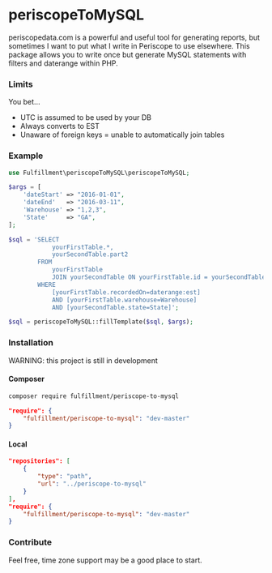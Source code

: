 # periscopeToMySQL

periscopedata.com is a powerful and useful tool for generating reports, but sometimes I want to put what I write in Periscope to use elsewhere. This package allows you to write once but generate MySQL statements with filters and daterange within PHP.

### Limits

You bet...

* UTC is assumed to be used by your DB
* Always converts to EST
* Unaware of foreign keys = unable to automatically join tables

### Example

```php
use Fulfillment\periscopeToMySQL\periscopeToMySQL;

$args = [
    'dateStart' => "2016-01-01",
    'dateEnd'   => "2016-03-11",
    'Warehouse' => "1,2,3",
    'State'     => "GA",
];

$sql = 'SELECT
            yourFirstTable.*,
            yourSecondTable.part2
        FROM
            yourFirstTable
            JOIN yourSecondTable ON yourFirstTable.id = yourSecondTable.id
        WHERE
            [yourFirstTable.recordedOn=daterange:est]
            AND [yourFirstTable.warehouse=Warehouse]
            AND [yourSecondTable.state=State]';

$sql = periscopeToMySQL::fillTemplate($sql, $args);
```

###  Installation

WARNING: this project is still in development

#### Composer

```sh
composer require fulfillment/periscope-to-mysql
```

```json
"require": {
    "fulfillment/periscope-to-mysql": "dev-master"
}
```

#### Local

```json
"repositories": [
    {
        "type": "path",
        "url": "../periscope-to-mysql"
    }
],
"require": {
    "fulfillment/periscope-to-mysql": "dev-master"
}
```

### Contribute

Feel free, time zone support may be a good place to start.
